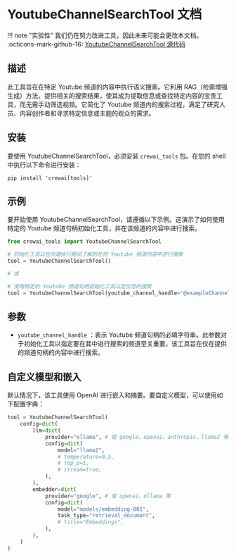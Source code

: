 # YoutubeChannelSearchTool 文档

!!! note "实验性"
    我们仍在努力改进工具，因此未来可能会更改本文档。
    :octicons-mark-github-16: [YoutubeChannelSearchTool 源代码](https://github.com/aithoughts/aipmAI-tools/tree/zh/src/crewai_tools/tools/youtube_channel_search_tool)

## 描述
此工具旨在在特定 Youtube 频道的内容中执行语义搜索。它利用 RAG（检索增强生成）方法，提供相关的搜索结果，使其成为提取信息或查找特定内容的宝贵工具，而无需手动筛选视频。它简化了 Youtube 频道内的搜索过程，满足了研究人员、内容创作者和寻求特定信息或主题的观众的需求。

## 安装
要使用 YoutubeChannelSearchTool，必须安装 `crewai_tools` 包。在您的 shell 中执行以下命令进行安装：

```shell
pip install 'crewai[tools]'
```

## 示例
要开始使用 YoutubeChannelSearchTool，请遵循以下示例。这演示了如何使用特定的 Youtube 频道句柄初始化工具，并在该频道的内容中进行搜索。

```python
from crewai_tools import YoutubeChannelSearchTool

# 初始化工具以在代理执行期间了解的任何 Youtube 频道内容中进行搜索
tool = YoutubeChannelSearchTool()

# 或

# 使用特定的 Youtube 频道句柄初始化工具以定位您的搜索
tool = YoutubeChannelSearchTool(youtube_channel_handle='@exampleChannel')
```

## 参数
- `youtube_channel_handle` ：表示 Youtube 频道句柄的必填字符串。此参数对于初始化工具以指定要在其中进行搜索的频道至关重要。该工具旨在仅在提供的频道句柄的内容中进行搜索。

## 自定义模型和嵌入

默认情况下，该工具使用 OpenAI 进行嵌入和摘要。要自定义模型，可以使用如下配置字典：

```python
tool = YoutubeChannelSearchTool(
    config=dict(
        llm=dict(
            provider="ollama", # 或 google、openai、anthropic、llama2 等
            config=dict(
                model="llama2",
                # temperature=0.5,
                # top_p=1,
                # stream=true,
            ),
        ),
        embedder=dict(
            provider="google", # 或 openai、ollama 等
            config=dict(
                model="models/embedding-001",
                task_type="retrieval_document",
                # title="Embeddings",
            ),
        ),
    )
)
```
